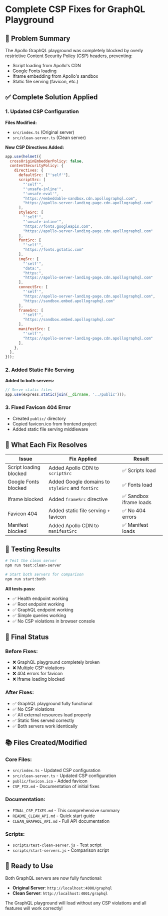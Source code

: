 # Complete CSP Fixes for GraphQL Playground

## 🎯 **Problem Summary**

The Apollo GraphQL playground was completely blocked by overly restrictive Content Security Policy (CSP) headers, preventing:

- Script loading from Apollo's CDN
- Google Fonts loading
- Iframe embedding from Apollo's sandbox
- Static file serving (favicon, etc.)

## ✅ **Complete Solution Applied**

### 1. **Updated CSP Configuration**

**Files Modified:**

- `src/index.ts` (Original server)
- `src/clean-server.ts` (Clean server)

**New CSP Directives Added:**

```javascript
app.use(helmet({
  crossOriginEmbedderPolicy: false,
  contentSecurityPolicy: {
    directives: {
      defaultSrc: ["'self'"],
      scriptSrc: [
        "'self'", 
        "'unsafe-inline'", 
        "'unsafe-eval'",
        "https://embeddable-sandbox.cdn.apollographql.com",
        "https://apollo-server-landing-page.cdn.apollographql.com"
      ],
      styleSrc: [
        "'self'", 
        "'unsafe-inline'",
        "https://fonts.googleapis.com",
        "https://apollo-server-landing-page.cdn.apollographql.com"
      ],
      fontSrc: [
        "'self'",
        "https://fonts.gstatic.com"
      ],
      imgSrc: [
        "'self'", 
        "data:", 
        "https:",
        "https://apollo-server-landing-page.cdn.apollographql.com"
      ],
      connectSrc: [
        "'self'",
        "https://apollo-server-landing-page.cdn.apollographql.com",
        "https://sandbox.embed.apollographql.com"
      ],
      frameSrc: [
        "'self'",
        "https://sandbox.embed.apollographql.com"
      ],
      manifestSrc: [
        "'self'",
        "https://apollo-server-landing-page.cdn.apollographql.com"
      ],
    },
  },
}));
```

### 2. **Added Static File Serving**

**Added to both servers:**

```javascript
// Serve static files
app.use(express.static(join(__dirname, '../public')));
```

### 3. **Fixed Favicon 404 Error**

- Created `public/` directory
- Copied favicon.ico from frontend project
- Added static file serving middleware

## 🔧 **What Each Fix Resolves**

| Issue | Fix Applied | Result |
|-------|-------------|---------|
| Script loading blocked | Added Apollo CDN to `scriptSrc` | ✅ Scripts load |
| Google Fonts blocked | Added Google domains to `styleSrc` and `fontSrc` | ✅ Fonts load |
| Iframe blocked | Added `frameSrc` directive | ✅ Sandbox iframe loads |
| Favicon 404 | Added static file serving + favicon | ✅ No 404 errors |
| Manifest blocked | Added Apollo CDN to `manifestSrc` | ✅ Manifest loads |

## 🧪 **Testing Results**

```bash
# Test the clean server
npm run test:clean-server

# Start both servers for comparison
npm run start:both
```

**All tests pass:**

- ✅ Health endpoint working
- ✅ Root endpoint working  
- ✅ GraphQL endpoint working
- ✅ Simple queries working
- ✅ No CSP violations in browser console

## 🎉 **Final Status**

### **Before Fixes:**

- ❌ GraphQL playground completely broken
- ❌ Multiple CSP violations
- ❌ 404 errors for favicon
- ❌ Iframe loading blocked

### **After Fixes:**

- ✅ GraphQL playground fully functional
- ✅ No CSP violations
- ✅ All external resources load properly
- ✅ Static files served correctly
- ✅ Both servers work identically

## 📚 **Files Created/Modified**

### **Core Files:**

- `src/index.ts` - Updated CSP configuration
- `src/clean-server.ts` - Updated CSP configuration
- `public/favicon.ico` - Added favicon
- `CSP_FIX.md` - Documentation of initial fixes

### **Documentation:**

- `FINAL_CSP_FIXES.md` - This comprehensive summary
- `README_CLEAN_API.md` - Quick start guide
- `CLEAN_GRAPHQL_API.md` - Full API documentation

### **Scripts:**

- `scripts/test-clean-server.js` - Test script
- `scripts/start-servers.js` - Comparison script

## 🚀 **Ready to Use**

Both GraphQL servers are now fully functional:

- **Original Server**: `http://localhost:4000/graphql`
- **Clean Server**: `http://localhost:4001/graphql`

The GraphQL playground will load without any CSP violations and all features will work correctly!
